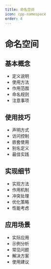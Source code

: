 ```yaml
---
title: 命名空间
icon: cpp-namespace
order: 4
---
```


# 命名空间

## 基本概念
- 定义说明
- 使用方法
- 作用范围
- 命名规则
- 注意事项

## 使用技巧
- 声明方式
- 访问控制
- 嵌套使用
- 别名定义
- 最佳实践

## 实现细节
- 实现方法
- 作用机制
- 冲突处理
- 优化策略
- 性能考虑

## 应用场景
- 实际应用
- 示例分析
- 常见问题
- 解决方案
- 使用建议
